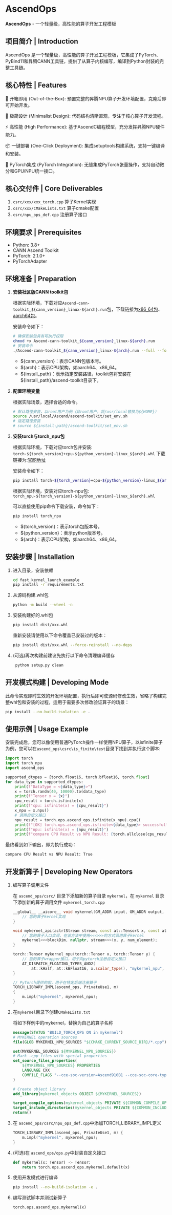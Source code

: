 # AscendOps

**AscendOps** - 一个轻量级，高性能的算子开发工程模板

## 项目简介 | Introduction
AscendOps 是一个轻量级，高性能的算子开发工程模板，它集成了PyTorch、PyBind11和昇腾CANN工具链，提供了从算子内核编写，编译到Python封装的完整工具链。

## 核心特性 | Features
🚀 开箱即用 (Out-of-the-Box): 预置完整的昇腾NPU算子开发环境配置，克隆后即可开始开发。

🧩 极简设计 (Minimalist Design): 代码结构清晰直观，专注于核心算子开发流程。

⚡ 高性能 (High Performance): 基于AscendC编程模型，充分发挥昇腾NPU硬件能力。

📦 一键部署 (One-Click Deployment): 集成setuptools构建系统，支持一键编译和安装。

🔌 PyTorch集成 (PyTorch Integration): 无缝集成PyTorch张量操作，支持自动微分和GPU/NPU统一接口。

## 核心交付件 | Core Deliverables
1. `csrc/xxx/xxx_torch.cpp` 算子Kernel实现
2. `csrc/xxx/CMakeLists.txt` 算子cmake配置
3. `csrc/npu_ops_def.cpp` 注册算子接口

## 环境要求 | Prerequisites
*   Python: 3.8+
*   CANN Ascend Toolkit
*   PyTorch: 2.1.0+
*   PyTorchAdapter

## 环境准备 | Preparation

1. **安装社区版CANN toolkit包**

    根据实际环境，下载对应`Ascend-cann-toolkit_${cann_version}_linux-${arch}.run`包，下载链接为[x86_64包](https://ascend-cann.obs.cn-north-4.myhuaweicloud.com/CANN/2025091701_newest/Ascend-cann-toolkit_8.3.RC1_linux-x86_64_tmp.run)、[aarch64包](https://ascend-cann.obs.cn-north-4.myhuaweicloud.com/CANN/2025091701_newest/Ascend-cann-toolkit_8.3.RC1_linux-aarch64_temp.run)。
    
    安装命令如下：

    ```bash
    # 确保安装包具有可执行权限
    chmod +x Ascend-cann-toolkit_${cann_version}_linux-${arch}.run
    # 安装命令
    ./Ascend-cann-toolkit_${cann_version}_linux-${arch}.run --full --force --install-path=${install_path}
    ```
    - \$\{cann\_version\}：表示CANN包版本号。
    - \$\{arch\}：表示CPU架构，如aarch64、x86_64。
    - \$\{install\_path\}：表示指定安装路径，toolkit包将安装在\$\{install\_path\}/ascend-toolkit目录下。

2. **配置环境变量**
	
	根据实际场景，选择合适的命令。

    ```bash
   # 默认路径安装，以root用户为例（非root用户，将/usr/local替换为${HOME}）
   source /usr/local/Ascend/ascend-toolkit/set_env.sh
   # 指定路径安装
   # source ${install-path}/ascend-toolkit/set_env.sh
    ```  
3. **安装torch与torch_npu包**
   
   根据实际环境，下载对应torch包并安装: `torch-${torch_version}+cpu-${python_version}-linux_${arch}.whl` 下载链接为:[官网地址](http://download.pytorch.org/whl/torch)

   安装命令如下：

    ```sh
    pip install torch-${torch_version}+cpu-${python_version}-linux_${arch}.whl
    ```

   根据实际环境，安装对应torch-npu包: `torch_npu-${torch_version}-${python_version}-linux_${arch}.whl`

   可以直接使用pip命令下载安装，命令如下：

    ```sh
    pip install torch_npu
    ```
    
    - \$\{torch\_version\}：表示torch包版本号。
    - \$\{python\_version\}：表示python版本号。
    - \$\{arch\}：表示CPU架构，如aarch64、x86_64。

## 安装步骤 | Installation

1. 进入目录，安装依赖
    ```sh
    cd fast_kernel_launch_example
    pip install -r requirements.txt
    ```

2. 从源码构建.whl包
    ```sh
    python -m build --wheel -n
    ```

3. 安装构建好的.whl包
    ```sh
    pip install dist/xxx.whl
    ```

    重新安装请使用以下命令覆盖已安装过的版本：
    ```sh
    pip install dist/xxx.whl --force-reinstall --no-deps
    ```

4. (可选)再次构建前建议先执行以下命令清理编译缓存
   ```sh
    python setup.py clean
    ```

## 开发模式构建 | Developing Mode

此命令实现即时生效的开发环境配置，执行后即可使源码修改生效，省略了构建完整whl包和安装的过程，适用于需要多次修改验证算子的场景：
  ```sh
  pip install --no-build-isolation -e .
  ```

## 使用示例 | Usage Example

安装完成后，您可以像使用普通PyTorch操作一样使用NPU算子，以isfinite算子为例，您可以在`ascend_ops\csrc\is_finite\test`目录下找到并执行这个脚本:

```python
import torch
import torch_npu
import ascend_ops

supported_dtypes = {torch.float16, torch.bfloat16, torch.float}
for data_type in supported_dtypes:
    print(f"DataType = <{data_type}>")
    x = torch.randn(40, 10000).to(data_type)
    print(f"Tensor x = {x}")
    cpu_result = torch.isfinite(x)
    print(f"cpu: isfinite(x) = {cpu_result}")
    x_npu = x.npu()
    # 调用自定义接口
    npu_result = torch.ops.ascend_ops.isfinite(x_npu).cpu()
    print(f"[OK] torch.ops.ascend_ops.isfinite<{data_type}> successfully!")
    print(f"npu: isfinite(x) = {npu_result}")
    print(f"compare CPU Result vs NPU Result: {torch.allclose(cpu_result, npu_result)}\n\n")
```

最终看到如下输出，即为执行成功：
```bash
compare CPU Result vs NPU Result: True
```


## 开发新算子 | Developing New Operators
1. 编写算子调用文件
   
    在 `ascend_ops/csrc/` 目录下添加新的算子目录 `mykernel`，在 `mykernel` 目录下添加新的算子调用文件 `mykernel_torch.cpp`
    ```c++
    __global__ __aicore__ void mykernel(GM_ADDR input, GM_ADDR output, int64_t num_element) {
        // 您的算子kernel实现
    }

    void mykernel_api(aclrtStream stream, const at::Tensor& x, const at::Tensor& y) {
        // 您的算子入口实现，在该方法中使用<<<>>>的方式调用算子kernel
        mykernel<<<blockDim, nullptr, stream>>>(x, y, num_element);
    }

    torch::Tensor mykernel_npu(torch::Tensor x, torch::Tensor y) {
        // 您的算子wrapper接口，用于向pytorch注册自定义接口
        AT_DISPATCH_FLOATING_TYPES_AND2(
            at::kHalf, at::kBFloat16, x.scalar_type(), "mykernel_npu", [&] { mykernel_api(stream, x, y); });
    }

    // PyTorch提供的宏，用于在特定后端注册算子
    TORCH_LIBRARY_IMPL(ascend_ops, PrivateUse1, m)
    {
        m.impl("mykernel", mykernel_npu);
    }
    ```

2. 在`mykernel`目录下创建`CMakeLists.txt`
   
    将如下样例中的mykernel，替换为自己的算子名称
    ```cmake
    message(STATUS "BUILD_TORCH_OPS ON in mykernel")
    # MYKERNEL operation sources
    file(GLOB MYKERNEL_NPU_SOURCES "${CMAKE_CURRENT_SOURCE_DIR}/*.cpp")

    set(MYKERNEL_SOURCES ${MYKERNEL_NPU_SOURCES})
    # Mark .cpp files with special properties
    set_source_files_properties(
        ${MYKERNEL_NPU_SOURCES} PROPERTIES
        LANGUAGE CXX
        COMPILE_FLAGS "--cce-soc-version=Ascend910B1 --cce-soc-core-type=VecCore --cce-auto-sync -xcce"
    )

    # Create object library
    add_library(mykernel_objects OBJECT ${MYKERNEL_SOURCES})

    target_compile_options(mykernel_objects PRIVATE ${COMMON_COMPILE_OPTIONS})
    target_include_directories(mykernel_objects PRIVATE ${COMMON_INCLUDE_DIRS})
    return()
    ```

3. 在 `ascend_ops/csrc/npu_ops_def.cpp`中添加TORCH_LIBRARY_IMPL定义
   
    ```c++
    TORCH_LIBRARY_IMPL(ascend_ops, PrivateUse1, m) {
        m.impl("mykernel", mykernel_npu);
    }
    ```

4. (可选)在 `ascend_ops/ops.py`中封装自定义接口
    ```python
    def mykernel(x: Tensor) -> Tensor:
        return torch.ops.ascend_ops.mykernel.default(x)
    ```

5. 使用开发模式进行编译
    ```bash
    pip install --no-build-isolation -e .
    ```

6. 编写测试脚本并测试新算子
    ```python
    torch.ops.ascend_ops.mykernel(x)
    ```
